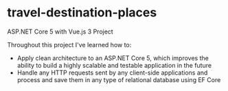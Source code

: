 # travel-destination-places

ASP.NET Core 5 with Vue.js 3 Project

Throughout this project I've learned how to:

- Apply clean architecture to an ASP.NET Core 5, which improves the ability to build a highly scalable and testable application in the future
- Handle any HTTP requests sent by any client-side applications and process and save them in any type of relational database using EF Core
